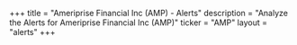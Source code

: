 +++
title = "Ameriprise Financial Inc (AMP) - Alerts"
description = "Analyze the Alerts for Ameriprise Financial Inc (AMP)"
ticker = "AMP"
layout = "alerts"
+++

